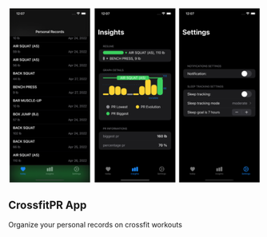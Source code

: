 <a href="http://iphone.artsy.net"><img src ="images/screens_cross_app.png"></a>
## CrossfitPR App
Organize your personal records on crossfit workouts
